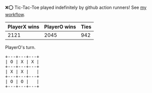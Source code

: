 :x::o: Tic-Tac-Toe played indefinitely by github action runners! See [my workflow](.github/workflows/play.yaml).

|PlayerX wins|PlayerO wins|Ties|
|-|-|-|
|2121|2045|942|

PlayerO's turn.

<pre>
+---+---+---+
| O | X | X |
+---+---+---+
| X | X |   |
+---+---+---+
| O | O |   |
+---+---+---+
</pre>